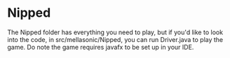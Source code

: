 # Nipped
The Nipped folder has everything you need to play, but if you'd like to look into the code, in src/mellasonic/Nipped, you can run Driver.java to play the game.
Do note the game requires javafx to be set up in your IDE.